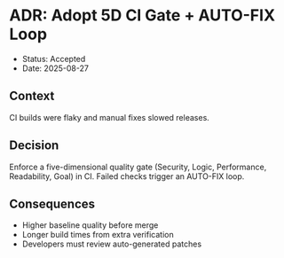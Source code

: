 # ADR: Adopt 5D CI Gate + AUTO-FIX Loop
- Status: Accepted
- Date: 2025-08-27

## Context
CI builds were flaky and manual fixes slowed releases.

## Decision
Enforce a five-dimensional quality gate (Security, Logic, Performance, Readability, Goal) in CI. Failed checks trigger an AUTO-FIX loop.

## Consequences
- Higher baseline quality before merge
- Longer build times from extra verification
- Developers must review auto-generated patches
